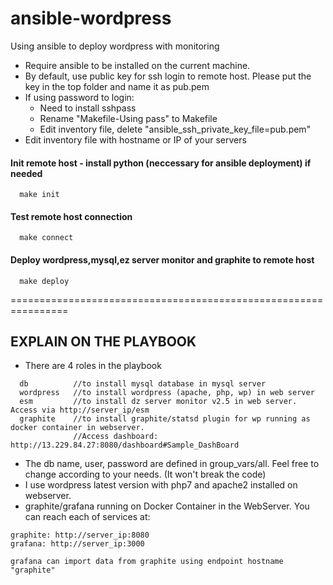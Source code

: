 # ansible-wordpress
Using ansible to deploy wordpress with monitoring

- Require ansible to be installed on the current machine. 
- By default, use public key for ssh login to remote host. Please put the key in the top folder and name it as pub.pem
- If using password to login:
    - Need to install sshpass
    - Rename "Makefile-Using pass" to Makefile
    - Edit inventory file, delete "ansible_ssh_private_key_file=pub.pem"
 - Edit inventory file with hostname or IP of your servers
    
#### Init remote host - install python (neccessary for ansible deployment) if needed
```
  make init
```

#### Test remote host connection

```
  make connect
```

#### Deploy wordpress,mysql,ez server monitor and graphite to remote host

```
  make deploy
```


================================================================

## EXPLAIN ON THE PLAYBOOK 

- There are 4 roles in the playbook

```
  db          //to install mysql database in mysql server
  wordpress   //to install wordpress (apache, php, wp) in web server
  esm         //to install dz server monitor v2.5 in web server. Access via http://server_ip/esm
  graphite    //to install graphite/statsd plugin for wp running as docker container in webserver. 
              //Access dashboard: http://13.229.84.27:8080/dashboard#Sample_DashBoard
```

- The db name, user, password are defined in group_vars/all. Feel free to change according to your needs. (It won't break     the code) 
- I use wordpress latest version with php7 and apache2 installed on webserver.
- graphite/grafana running on Docker Container in the WebServer. You can reach each of services at:
```
graphite: http://server_ip:8080
grafana: http://server_ip:3000

grafana can import data from graphite using endpoint hostname "graphite"
```

